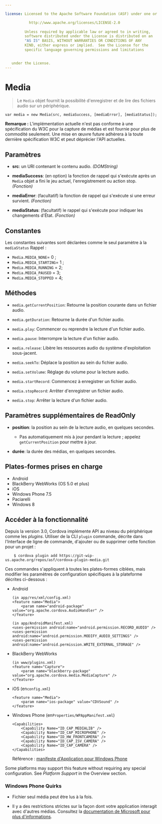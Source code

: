 ```yaml
---

license: Licensed to the Apache Software Foundation (ASF) under one or more contributor license agreements. See the NOTICE file distributed with this work for additional information regarding copyright ownership. The ASF licenses this file to you under the Apache License, Version 2.0 (the "License"); you may not use this file except in compliance with the License. You may obtain a copy of the License at

           http://www.apache.org/licenses/LICENSE-2.0
    
         Unless required by applicable law or agreed to in writing,
         software distributed under the License is distributed on an
         "AS IS" BASIS, WITHOUT WARRANTIES OR CONDITIONS OF ANY
         KIND, either express or implied.  See the License for the
         specific language governing permissions and limitations
    

   under the License.
---
```


# Media

> Le `Media` objet fournit la possibilité d'enregistrer et de lire des fichiers audio sur un périphérique.

    var media = new Media(src, mediaSuccess, [mediaError], [mediaStatus]);
    

**Remarque :** L'implémentation actuelle n'est pas conforme à une spécification du W3C pour la capture de médias et est fournie pour plus de commodité seulement. Une mise en œuvre future adhèrera à la toute dernière spécification W3C et peut déprécier l'API actuelles.

## Paramètres

*   **src**: un URI contenant le contenu audio. *(DOMString)*

*   **mediaSuccess**: (en option) la fonction de rappel qui s'exécute après un `Media` objet a fini le jeu actuel, l'enregistrement ou action stop. *(Fonction)*

*   **mediaError**: (facultatif) la fonction de rappel qui s'exécute si une erreur survient. *(Fonction)*

*   **mediaStatus**: (facultatif) le rappel qui s'exécute pour indiquer les changements d'État. *(Fonction)*

## Constantes

Les constantes suivantes sont déclarées comme le seul paramètre à la `mediaStatus` Rappel :

*   `Media.MEDIA_NONE`= 0 ;
*   `Media.MEDIA_STARTING`= 1 ;
*   `Media.MEDIA_RUNNING` = 2;
*   `Media.MEDIA_PAUSED` = 3;
*   `Media.MEDIA_STOPPED` = 4;

## Méthodes

*   `media.getCurrentPosition`: Retourne la position courante dans un fichier audio.

*   `media.getDuration`: Retourne la durée d'un fichier audio.

*   `media.play`: Commencer ou reprendre la lecture d'un fichier audio.

*   `media.pause`: Interrompre la lecture d'un fichier audio.

*   `media.release`: Libère les ressources audio du système d'exploitation sous-jacent.

*   `media.seekTo`: Déplace la position au sein du fichier audio.

*   `media.setVolume`: Réglage du volume pour la lecture audio.

*   `media.startRecord`: Commencez à enregistrer un fichier audio.

*   `media.stopRecord`: Arrêter d'enregistrer un fichier audio.

*   `media.stop`: Arrêter la lecture d'un fichier audio.

## Paramètres supplémentaires de ReadOnly

*   **position**: la position au sein de la lecture audio, en quelques secondes.
    
    *   Pas automatiquement mis à jour pendant la lecture ; appelez `getCurrentPosition` pour mettre à jour.

*   **durée**: la durée des médias, en quelques secondes.

## Plates-formes prises en charge

*   Android
*   BlackBerry WebWorks (OS 5.0 et plus)
*   iOS
*   Windows Phone 7.5
*   Paciarelli
*   Windows 8

## Accéder à la fonctionnalité

Depuis la version 3.0, Cordova implémente API au niveau du périphérique comme les *plugins*. Utiliser de la CLI `plugin` commande, décrite dans l'Interface de ligne de commande, d'ajouter ou de supprimer cette fonction pour un projet :

        $ cordova plugin add https://git-wip-us.apache.org/repos/asf/cordova-plugin-media.git
        

Ces commandes s'appliquent à toutes les plates-formes ciblées, mais modifier les paramètres de configuration spécifiques à la plateforme décrites ci-dessous :

*   Android
    
        (in app/res/xml/config.xml)
        <feature name="Media">
            <param name="android-package" value="org.apache.cordova.AudioHandler" />
        </feature>
        
        (in app/AndroidManifest.xml)
        <uses-permission android:name="android.permission.RECORD_AUDIO" />
        <uses-permission android:name="android.permission.MODIFY_AUDIO_SETTINGS" />
        <uses-permission android:name="android.permission.WRITE_EXTERNAL_STORAGE" />
        

*   BlackBerry WebWorks
    
        (in www/plugins.xml)
        <feature name="Capture">
            <param name="blackberry-package" value="org.apache.cordova.media.MediaCapture" />
        </feature>
        

*   iOS (en`config.xml`)
    
        <feature name="Media">
            <param name="ios-package" value="CDVSound" />
        </feature>
        

*   Windows Phone (en`Properties/WPAppManifest.xml`)
    
        <Capabilities>
            <Capability Name="ID_CAP_MEDIALIB" />
            <Capability Name="ID_CAP_MICROPHONE" />
            <Capability Name="ID_HW_FRONTCAMERA" />
            <Capability Name="ID_CAP_ISV_CAMERA" />
            <Capability Name="ID_CAP_CAMERA" />
        </Capabilities>
        
    
    Référence : [manifeste d'Application pour Windows Phone][1]

 [1]: http://msdn.microsoft.com/en-us/library/ff769509%28v=vs.92%29.aspx

Some platforms may support this feature without requiring any special configuration. See *Platform Support* in the Overview section.

### Windows Phone Quirks

*   Fichier seul média peut être lus à la fois.

*   Il y a des restrictions strictes sur la façon dont votre application interagit avec d'autres médias. Consultez la [documentation de Microsoft pour plus d'informations][2].

 [2]: http://msdn.microsoft.com/en-us/library/windowsphone/develop/hh184838(v=vs.92).aspx
